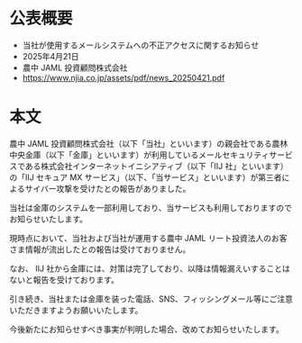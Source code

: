 # 公表概要
- 当社が使用するメールシステムへの不正アクセスに関するお知らせ 
- 2025年4月21日
- 農中 JAML 投資顧問株式会社 
- https://www.njia.co.jp/assets/pdf/news_20250421.pdf

# 本文
農中 JAML 投資顧問株式会社（以下「当社」といいます）の親会社である農林中央金庫（以下「金庫」といいます）が利用しているメールセキュリティサービスである株式会社インターネットイニシアティブ（以下「IIJ 社」といいます）の「IIJ セキュア MX サービス」（以下、「当サービス」といいます）が第三者によるサイバー攻撃を受けたとの報告がありました。

当社は金庫のシステムを一部利用しており、当サービスも利用しておりますのでお知らせいたします。

現時点において、当社および当社が運用する農中 JAML リート投資法人のお客さま情報が流出したとの報告は受けておりません。

なお、 IIJ 社から金庫には、対策は完了しており、以降は情報漏えいすることはないと報告を受けております。

引き続き、当社または金庫を装った電話、SNS、フィッシングメール等にご注意いただきますようお願いいたします。

今後新たにお知らせすべき事実が判明した場合、改めてお知らせいたします。 
